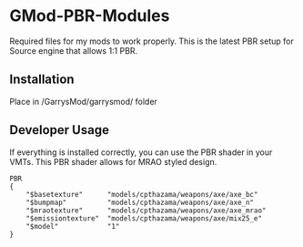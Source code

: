 # GMod-PBR-Modules
Required files for my mods to work properly. This is the latest PBR setup for Source engine that allows 1:1 PBR.

## Installation
Place in /GarrysMod/garrysmod/ folder

## Developer Usage
If everything is installed correctly, you can use the PBR shader in your VMTs. This PBR shader allows for MRAO styled design.

```vmt
PBR
{
    "$basetexture"      "models/cpthazama/weapons/axe/axe_bc"
    "$bumpmap"          "models/cpthazama/weapons/axe/axe_n"
    "$mraotexture"      "models/cpthazama/weapons/axe/axe_mrao"
    "$emissiontexture"  "models/cpthazama/weapons/axe/mix25_e"
    "$model"            "1"
}
